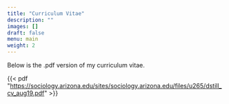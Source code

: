 ```yaml
---
title: "Curriculum Vitae"
description: ""
images: []
draft: false
menu: main
weight: 2
---
```


Below is the .pdf version of my curriculum vitae.

{{< pdf "https://sociology.arizona.edu/sites/sociology.arizona.edu/files/u265/dstill_cv_aug19.pdf" >}}
